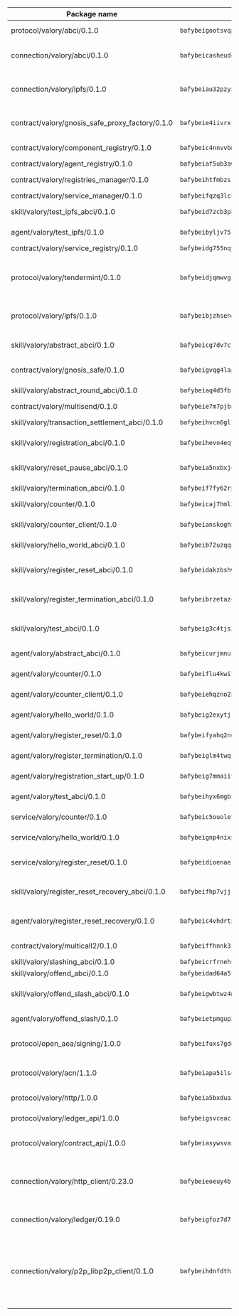| Package name                                                  | Package hash                                                  | Description                                                                                                                |
| ------------------------------------------------------------- | ------------------------------------------------------------- | -------------------------------------------------------------------------------------------------------------------------- |
| protocol/valory/abci/0.1.0                                    | `bafybeigootsvqpk6th5xpdtzanxum3earifrrezfyhylfrit7yvqdrtgpe` | A protocol for ABCI requests and responses.                                                                                |
| connection/valory/abci/0.1.0                                  | `bafybeicasheudousm2unmh5qmy5n3qdq5hmkg2j42fxfm2crxmgq3nzjkq` | connection to wrap communication with an ABCI server.                                                                      |
| connection/valory/ipfs/0.1.0                                  | `bafybeiau32pzy55ta6ugl2bebevlxudal6pnlfomhplfm5mph6reaw3krq` | A connection responsible for uploading and downloading files from IPFS.                                                    |
| contract/valory/gnosis_safe_proxy_factory/0.1.0               | `bafybeie4iivrxcd5dcwzj3y2t66mc5mdvtsuqu426gk2kcdc6fxbki6neu` | Gnosis Safe proxy factory (GnosisSafeProxyFactory) contract                                                                |
| contract/valory/component_registry/0.1.0                      | `bafybeic4nnvvbm7ub5b2wpbgjixlpcygo7zbelasc3bhw5vurnrrrnvkau` | Component registry contract                                                                                                |
| contract/valory/agent_registry/0.1.0                          | `bafybeiaf5ub3awwjyfhg7njnyysch3m5ywps35vbvw7cqfhudsm4wjhjrq` | Agent registry contract                                                                                                    |
| contract/valory/registries_manager/0.1.0                      | `bafybeihtfmbzsjwsz7kmujzc4bofyoxckekbdi643f762tj3fe4witgjqu` | Registries Manager contract                                                                                                |
| contract/valory/service_manager/0.1.0                         | `bafybeifqzq3lcnnck5jw5p5b7tekumkx7jf2nugqx2peljpy3nsiuizrmq` | Service Manager contract                                                                                                   |
| skill/valory/test_ipfs_abci/0.1.0                             | `bafybeid7zcb3phw6ki2umsjd5brhvq2bm2pmpm6jj43xgkcpq4rkhgswe4` | IPFS e2e testing application.                                                                                              |
| agent/valory/test_ipfs/0.1.0                                  | `bafybeibyljv75k6ggeorj5ydn4ax5b3sxp2vc4vlxypkcflh3urrmqhf6e` | Agent for testing the ABCI connection.                                                                                     |
| contract/valory/service_registry/0.1.0                        | `bafybeidg755nqytkppiaxe2u5nat2vyqokgjdbzj777z5i7rftp4eqrjae` | Service Registry contract                                                                                                  |
| protocol/valory/tendermint/0.1.0                              | `bafybeidjqmwvgi4rqgp65tbkhmi45fwn2odr5ecezw6q47hwitsgyw4jpa` | A protocol for communication between two AEAs to share tendermint configuration details.                                   |
| protocol/valory/ipfs/0.1.0                                    | `bafybeibjzhsengtxfofqpxy6syamplevp35obemwfp4c5lhag3v2bvgysa` | A protocol specification for IPFS requests and responses.                                                                  |
| skill/valory/abstract_abci/0.1.0                              | `bafybeicg7dv7cff34nv2k2z47c4yp4kddsxp3wozonzow6tnvfvwndz3cy` | The abci skill provides a template of an ABCI application.                                                                 |
| contract/valory/gnosis_safe/0.1.0                             | `bafybeigvqg4lapdaa23dpc3pv67rdptdhey6e435mxqsw2gb2u74yw4yei` | Gnosis Safe (GnosisSafeL2) contract                                                                                        |
| skill/valory/abstract_round_abci/0.1.0                        | `bafybeiaq4d5fbs4qtiqzkg46pxlk2vi7wv5a4cqgygamidsnuczdd45doy` | abstract round-based ABCI application                                                                                      |
| contract/valory/multisend/0.1.0                               | `bafybeie7m7pjbnw7cccpbvmbgkut24dtlt4cgvug3tbac7gej37xvwbv3a` | MultiSend contract                                                                                                         |
| skill/valory/transaction_settlement_abci/0.1.0                | `bafybeihvcn6gl2v2f3ulxdyruq7qqx3lqmlhnfss54kp6vx2lwtnuhvnry` | ABCI application for transaction settlement.                                                                               |
| skill/valory/registration_abci/0.1.0                          | `bafybeihevn4eqvmvp32awxhrkzynzc47x476csqg2ve7j3lyxc3bmydq5i` | ABCI application for common apps.                                                                                          |
| skill/valory/reset_pause_abci/0.1.0                           | `bafybeia5nxbxjqqxgp2sfnaifia5vpgurfeqci5mehh4zjs3wldekdidti` | ABCI application for resetting and pausing app executions.                                                                 |
| skill/valory/termination_abci/0.1.0                           | `bafybeif7fy62rpeiotivrfjjokozqziihunt4wpcvd3o7drbeafwppc6by` | Termination skill.                                                                                                         |
| skill/valory/counter/0.1.0                                    | `bafybeicaj7hml27setiecug6kbbbk57pp25geyksujmfk7auegax5tanxq` | The ABCI Counter application example.                                                                                      |
| skill/valory/counter_client/0.1.0                             | `bafybeianskoghhdffn4wqquup3rtziefq6jareutugb6a5zkbvuvctgk3i` | A client for the ABCI counter application.                                                                                 |
| skill/valory/hello_world_abci/0.1.0                           | `bafybeib72uzqqnuhd6a56efvhth5lx4k257fiklumbqk5kftvzso6kr6t4` | Hello World ABCI application.                                                                                              |
| skill/valory/register_reset_abci/0.1.0                        | `bafybeidakzbshwslzrxisj3e5rxbvwir3fgwms2xvwjijx7emcj7dopgky` | ABCI application for dummy skill that registers and resets                                                                 |
| skill/valory/register_termination_abci/0.1.0                  | `bafybeibrzetaz4dcx7yazoubmbowzqczfyfqh3r43yn3qm2byem3464xma` | ABCI application for dummy skill that registers and resets                                                                 |
| skill/valory/test_abci/0.1.0                                  | `bafybeig3c4tjs3u7xqf75req56abnpa7vsex5ttsrkygt52tunz4d3ayym` | ABCI application for testing the ABCI connection.                                                                          |
| agent/valory/abstract_abci/0.1.0                              | `bafybeicurjmnufs5ice2uzpofvzv5qofcc67zwtfxs5xqloxjvmfmvymai` | The abstract ABCI AEA - for testing purposes only.                                                                         |
| agent/valory/counter/0.1.0                                    | `bafybeiflu4kwi7v7gnaohx7dqmfz3x4ifp6t6a6xdyfgtr3dwu3vi6ypkm` | The ABCI Counter example as an AEA                                                                                         |
| agent/valory/counter_client/0.1.0                             | `bafybeiehqzno2htmg37mwcdaifptslsz2zpjwptq33gpdegpuaxknpoxza` | The ABCI Counter example as an AEA                                                                                         |
| agent/valory/hello_world/0.1.0                                | `bafybeig2exytjr7oh42wn7bizvo4hd74ley3k4ucwkyoy2dgvnbxmvfoge` | Hello World ABCI example.                                                                                                  |
| agent/valory/register_reset/0.1.0                             | `bafybeifyahq2n645rzppeid2fvagespwhmruhyikyhglfoy2reldzbz2gm` | Register reset to replicate Tendermint issue.                                                                              |
| agent/valory/register_termination/0.1.0                       | `bafybeiglm4twqric4djrl6jq6lrdot4mkpybnqlcgtinxzbzjd6phletdy` | Register terminate to test the termination feature.                                                                        |
| agent/valory/registration_start_up/0.1.0                      | `bafybeig7mmaiivkgpsqxmadjaub2ooy7kocycxhprmnat4hcaupfqvqdnq` | Registration start-up ABCI example.                                                                                        |
| agent/valory/test_abci/0.1.0                                  | `bafybeihyx6mgb274fnnulal6wqip5v2s54ojsrvnjf55xi6sicbo66gp6m` | Agent for testing the ABCI connection.                                                                                     |
| service/valory/counter/0.1.0                                  | `bafybeic5ouoleyrkxqxiydu6mc26az434avvww6pid7hlasdl2njdqiv2e` | A set of agents incrementing a counter                                                                                     |
| service/valory/hello_world/0.1.0                              | `bafybeignp4nixpcp2n5443yronghrgdwz7modjmesgmlbhvdg7v3pmvpbu` | A simple demonstration of a simple ABCI application                                                                        |
| service/valory/register_reset/0.1.0                           | `bafybeidioenaeseanuskiyfabi37uiglvdam24qegtm2n4nkgblj4xgggq` | Test and debug tendermint reset mechanism.                                                                                 |
| skill/valory/register_reset_recovery_abci/0.1.0               | `bafybeifhp7vjjiqwqepjbuwzpvkp57afbzlrljlkwqzwrzoojnthavlbim` | ABCI application for dummy skill that registers and resets                                                                 |
| agent/valory/register_reset_recovery/0.1.0                    | `bafybeic4vhdrtpkovd7bcwzu7ul72sn3gkn2b66wrzgonobamxxfu45wpm` | Agent to showcase hard reset as a recovery mechanism.                                                                      |
| contract/valory/multicall2/0.1.0                              | `bafybeiffhnnk3ibb3z53jxg4rfwcgjl657f56v3ld4rgafgavxxys3h74y` | The MakerDAO multicall2 contract.                                                                                          |
| skill/valory/slashing_abci/0.1.0                              | `bafybeicrfrnehurdmydkjo3jqsrbw4wtu4mtfvz5daf7u3ywg73s4jm3py` | Slashing skill.                                                                                                            |
| skill/valory/offend_abci/0.1.0                                | `bafybeidad64a5tr6l3rfske66idbnbqkieeb5ywn6qlrec7s3oevts56ny` | Offend ABCI application.                                                                                                   |
| skill/valory/offend_slash_abci/0.1.0                          | `bafybeigwbtwz4mogvqh3p6ufqiiecaqhv323q76oec32xnhgrh3zgmjvpe` | ABCI application used in order to test the slashing abci                                                                   |
| agent/valory/offend_slash/0.1.0                               | `bafybeietpmgup2aijnantuafue56ishpwqhbenp2hkcr4mnlvelgb76nge` | Offend and slash to test the slashing feature.                                                                             |
| protocol/open_aea/signing/1.0.0                               | `bafybeifuxs7gdg2okbn7uofymenjlmnih2wxwkym44lsgwmklgwuckxm2m` | A protocol for communication between skills and decision maker.                                                            |
| protocol/valory/acn/1.1.0                                     | `bafybeiapa5ilsobggnspoqhspftwolrx52udrwmaxdxgrk26heuvl4oooa` | The protocol used for envelope delivery on the ACN.                                                                        |
| protocol/valory/http/1.0.0                                    | `bafybeia5bxdua2i6chw6pg47bvoljzcpuqxzy4rdrorbdmcbnwmnfdobtu` | A protocol for HTTP requests and responses.                                                                                |
| protocol/valory/ledger_api/1.0.0                              | `bafybeigsvceac33asd6ecbqev34meyyjwu3rangenv6xp5rkxyz4krvcby` | A protocol for ledger APIs requests and responses.                                                                         |
| protocol/valory/contract_api/1.0.0                            | `bafybeiasywsvax45qmugus5kxogejj66c5taen27h4voriodz7rgushtqa` | A protocol for contract APIs requests and responses.                                                                       |
| connection/valory/http_client/0.23.0                          | `bafybeieoeuy4brzimtnubmokwirhrx27ezls6cdnl5qik4rkykfle3nn2y` | The HTTP_client connection that wraps a web-based client connecting to a RESTful API specification.                        |
| connection/valory/ledger/0.19.0                               | `bafybeigfoz7d7si7s4jehvloq2zmiiocpbxcaathl3bxkyarxoerxq7g3a` | A connection to interact with any ledger API and contract API.                                                             |
| connection/valory/p2p_libp2p_client/0.1.0                     | `bafybeihdnfdth3qgltefgrem7xyi4b3ejzaz67xglm2hbma2rfvpl2annq` | The libp2p client connection implements a tcp connection to a running libp2p node as a traffic delegate to send/receive envelopes to/from agents in the DHT. |
